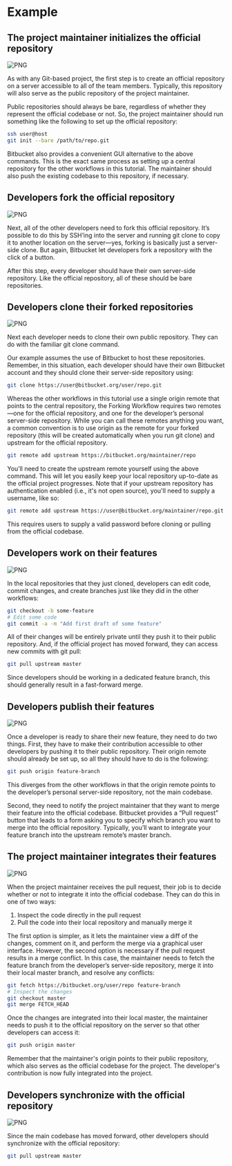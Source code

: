 # Example

## The project maintainer initializes the official repository

![PNG](static/02.svg)

As with any Git-based project, the first step is to create an official repository on a server accessible to all of the team members. Typically, this repository will also serve as the public repository of the project maintainer.

Public repositories should always be bare, regardless of whether they represent the official codebase or not. So, the project maintainer should run something like the following to set up the official repository:

```bash
ssh user@host
git init --bare /path/to/repo.git
```

Bitbucket also provides a convenient GUI alternative to the above commands. This is the exact same process as setting up a central repository for the other workflows in this tutorial. The maintainer should also push the existing codebase to this repository, if necessary.

## Developers fork the official repository

![PNG](static/03.svg)

Next, all of the other developers need to fork this official repository. It’s possible to do this by SSH’ing into the server and running git clone to copy it to another location on the server—yes, forking is basically just a server-side clone. But again, Bitbucket let developers fork a repository with the click of a button.

After this step, every developer should have their own server-side repository. Like the official repository, all of these should be bare repositories.

## Developers clone their forked repositories

![PNG](static/04.svg)

Next each developer needs to clone their own public repository. They can do with the familiar git clone command.

Our example assumes the use of Bitbucket to host these repositories. Remember, in this situation, each developer should have their own Bitbucket account and they should clone their server-side repository using:

```bash
git clone https://user@bitbucket.org/user/repo.git
```

Whereas the other workflows in this tutorial use a single origin remote that points to the central repository, the Forking Workflow requires two remotes—one for the official repository, and one for the developer’s personal server-side repository. While you can call these remotes anything you want, a common convention is to use origin as the remote for your forked repository (this will be created automatically when you run git clone) and upstream for the official repository.

```bash
git remote add upstream https://bitbucket.org/maintainer/repo
```

You’ll need to create the upstream remote yourself using the above command. This will let you easily keep your local repository up-to-date as the official project progresses. Note that if your upstream repository has authentication enabled (i.e., it's not open source), you'll need to supply a username, like so:

```bash
git remote add upstream https://user@bitbucket.org/maintainer/repo.git
```

This requires users to supply a valid password before cloning or pulling from the official codebase.

## Developers work on their features

![PNG](static/05.svg)

In the local repositories that they just cloned, developers can edit code, commit changes, and create branches just like they did in the other workflows:

```bash
git checkout -b some-feature
# Edit some code
git commit -a -m "Add first draft of some feature"
```

All of their changes will be entirely private until they push it to their public repository. And, if the official project has moved forward, they can access new commits with git pull:

```bash
git pull upstream master
```

Since developers should be working in a dedicated feature branch, this should generally result in a fast-forward merge.

## Developers publish their features

![PNG](static/06.svg)

Once a developer is ready to share their new feature, they need to do two things. First, they have to make their contribution accessible to other developers by pushing it to their public repository. Their origin remote should already be set up, so all they should have to do is the following:

```bash
git push origin feature-branch
```

This diverges from the other workflows in that the origin remote points to the developer’s personal server-side repository, not the main codebase.

Second, they need to notify the project maintainer that they want to merge their feature into the official codebase. Bitbucket provides a “Pull request” button that leads to a form asking you to specify which branch you want to merge into the official repository. Typically, you’ll want to integrate your feature branch into the upstream remote’s master branch.

## The project maintainer integrates their features

![PNG](static/07.svg)

When the project maintainer receives the pull request, their job is to decide whether or not to integrate it into the official codebase. They can do this in one of two ways:

1. Inspect the code directly in the pull request
1. Pull the code into their local repository and manually merge it

The first option is simpler, as it lets the maintainer view a diff of the changes, comment on it, and perform the merge via a graphical user interface. However, the second option is necessary if the pull request results in a merge conflict. In this case, the maintainer needs to fetch the feature branch from the developer’s server-side repository, merge it into their local master branch, and resolve any conflicts:

```bash
git fetch https://bitbucket.org/user/repo feature-branch
# Inspect the changes
git checkout master
git merge FETCH_HEAD
```

Once the changes are integrated into their local master, the maintainer needs to push it to the official repository on the server so that other developers can access it:

```bash
git push origin master
```

Remember that the maintainer's origin points to their public repository, which also serves as the official codebase for the project. The developer's contribution is now fully integrated into the project.

## Developers synchronize with the official repository

![PNG](static/07.svg)

Since the main codebase has moved forward, other developers should synchronize with the official repository:

```bash
git pull upstream master
```